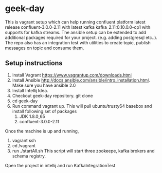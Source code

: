 # geek-day
This is vagrant setup which can help running confluent platform latest release confluent-3.0.0-2.11 with latest kafka kafka_2.11:0.10.0.0-cp1 with supports for kafka streams. The ansible setup can be extended to add additional packages required for your project. (e.g. adding postgresql etc..). 
The repo also has an integration test with utilities to create topic, publish messages on topic and consume them.

## Setup instructions

1. Install Vagrant https://www.vagrantup.com/downloads.html
2. Install Ansible http://docs.ansible.com/ansible/intro_installation.html. Make sure you have ansible 2.0
3. Install Intellij Idea.
4. Checkout geek-day repository. git clone
5. cd geek-day
6. Run command vagrant up. This will pull ubuntu/trusty64 basebox and install following set of packages
	1. JDK 1.8.0_65
	2. confluent-3.0.0-2.11

Once the machine is up and running, 

1. vagrant ssh
2. cd /vagrant
3. run ./startAll.sh
   This script will start three zookeepe, kafka brokers and schema registry.

Open the project in intellij and run KafkaIntegrationTest
